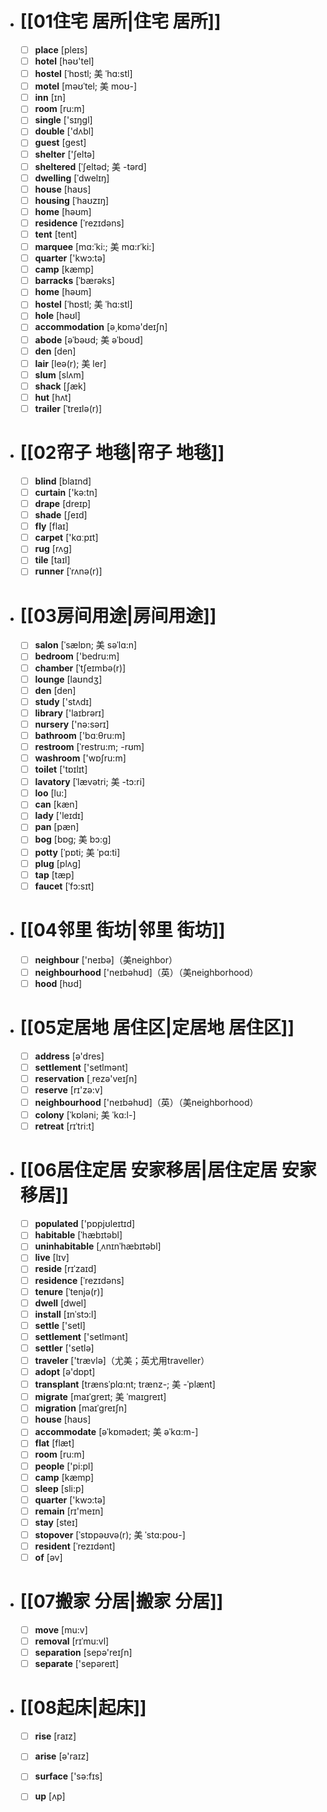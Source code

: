 - # [[01住宅 居所|住宅 居所]]
	- [ ] <span class="vocabulary">**place**</span> [pleɪs]
	- [ ] <span class="vocabulary">**hotel**</span> [həʊ'tel]
	- [ ] <span class="vocabulary">**hostel**</span> [ˈhɒstl; 美 ˈhɑ:stl]
	- [ ] <span class="vocabulary">**motel**</span> [məʊˈtel; 美 moʊ-]
	- [ ] <span class="vocabulary">**inn**</span> [ɪn]
	- [ ] <span class="vocabulary">**room**</span> [ru:m]
	- [ ] <span class="vocabulary">**single**</span> ['sɪŋɡl]
	- [ ] <span class="vocabulary">**double**</span> ['dʌbl]
	- [ ] <span class="vocabulary">**guest**</span> [ɡest]
	- [ ] <span class="vocabulary">**shelter**</span> ['ʃeltə]
	- [ ] <span class="vocabulary">**sheltered**</span> [ˈʃeltəd; 美 -tərd]
	- [ ] <span class="vocabulary">**dwelling**</span> [ˈdwelɪŋ]
	- [ ] <span class="vocabulary">**house**</span> [haʊs]
	- [ ] <span class="vocabulary">**housing**</span> [ˈhaʊzɪŋ]
	- [ ] <span class="vocabulary">**home**</span> [həʊm]
	- [ ] <span class="vocabulary">**residence**</span> [ˈrezɪdəns]
	- [ ] <span class="vocabulary">**tent**</span> [tent]
	- [ ] <span class="vocabulary">**marquee**</span> [mɑ:ˈki:; 美 mɑ:rˈki:]
	- [ ] <span class="vocabulary">**quarter**</span> ['kwɔ:tə]
	- [ ] <span class="vocabulary">**camp**</span> [kæmp]
	- [ ] <span class="vocabulary">**barracks**</span> [ˈbærəks]
	- [ ] <span class="vocabulary">**home**</span> [həʊm]
	- [ ] <span class="vocabulary">**hostel**</span> [ˈhɒstl; 美 ˈhɑ:stl]
	- [ ] <span class="vocabulary">**hole**</span> [həʊl]
	- [ ] <span class="vocabulary">**accommodation**</span> [ə͵kɒmə'deɪʃn]
	- [ ] <span class="vocabulary">**abode**</span> [əˈbəʊd; 美 əˈboʊd]
	- [ ] <span class="vocabulary">**den**</span> [den]
	- [ ] <span class="vocabulary">**lair**</span> [leə(r); 美 ler]
	- [ ] <span class="vocabulary">**slum**</span> [slʌm]
	- [ ] <span class="vocabulary">**shack**</span> [ʃæk]
	- [ ] <span class="vocabulary">**hut**</span> [hʌt]
	- [ ] <span class="vocabulary">**trailer**</span> [ˈtreɪlə(r)]
- # [[02帘子 地毯|帘子 地毯]]
	- [ ] <span class="vocabulary">**blind**</span> [blaɪnd]
	- [ ] <span class="vocabulary">**curtain**</span> ['kə:tn]
	- [ ] <span class="vocabulary">**drape**</span> [dreɪp]
	- [ ] <span class="vocabulary">**shade**</span> [ʃeɪd]
	- [ ] <span class="vocabulary">**fly**</span> [flaɪ]
	- [ ] <span class="vocabulary">**carpet**</span> ['kɑːpɪt]
	- [ ] <span class="vocabulary">**rug**</span> [rʌg]
	- [ ] <span class="vocabulary">**tile**</span> [taɪl]
	- [ ] <span class="vocabulary">**runner**</span> [ˈrʌnə(r)]
- # [[03房间用途|房间用途]]
	- [ ] <span class="vocabulary">**salon**</span> [ˈsælɒn; 美 səˈlɑ:n]
	- [ ] <span class="vocabulary">**bedroom**</span> ['bedru:m]
	- [ ] <span class="vocabulary">**chamber**</span> [ˈtʃeɪmbə(r)]
	- [ ] <span class="vocabulary">**lounge**</span> [laʊndӡ]
	- [ ] <span class="vocabulary">**den**</span> [den]
	- [ ] <span class="vocabulary">**study**</span> ['stʌdɪ]
	- [ ] <span class="vocabulary">**library**</span> ['laɪbrərɪ]
	- [ ] <span class="vocabulary">**nursery**</span> ['nə:sərɪ]
	- [ ] <span class="vocabulary">**bathroom**</span> ['bɑːθru:m]
	- [ ] <span class="vocabulary">**restroom**</span> [ˈrestru:m; -rʊm]
	- [ ] <span class="vocabulary">**washroom**</span> ['wɒʃru:m]
	- [ ] <span class="vocabulary">**toilet**</span> ['tɒɪlɪt]
	- [ ] <span class="vocabulary">**lavatory**</span> [ˈlævətri; 美 -tɔ:ri]
	- [ ] <span class="vocabulary">**loo**</span> [lu:]
	- [ ] <span class="vocabulary">**can**</span> [kæn]
	- [ ] <span class="vocabulary">**lady**</span> ['leɪdɪ]
	- [ ] <span class="vocabulary">**pan**</span> [pæn]
	- [ ] <span class="vocabulary">**bog**</span> [bɒg; 美 bɔ:g]
	- [ ] <span class="vocabulary">**potty**</span> [ˈpɒti; 美 ˈpɑ:ti]
	- [ ] <span class="vocabulary">**plug**</span> [plʌɡ]
	- [ ] <span class="vocabulary">**tap**</span> [tæp]
	- [ ] <span class="vocabulary">**faucet**</span> [ˈfɔ:sɪt]
- # [[04邻里 街坊|邻里 街坊]]
	- [ ] <span class="vocabulary">**neighbour**</span> ['neɪbə]（美neighbor）
	- [ ] <span class="vocabulary">**neighbourhood**</span> ['neɪbəhʊd]（英）（美neighborhood）
	- [ ] <span class="vocabulary">**hood**</span> [hʊd]
- # [[05定居地 居住区|定居地 居住区]]
	- [ ] <span class="vocabulary">**address**</span> [ə'dres]
	- [ ] <span class="vocabulary">**settlement**</span> ['setlmənt]
	- [ ] <span class="vocabulary">**reservation**</span> [͵rezə'veɪʃn]
	- [ ] <span class="vocabulary">**reserve**</span> [rɪ'zə:v]
	- [ ] <span class="vocabulary">**neighbourhood**</span> ['neɪbəhʊd]（英）（美neighborhood）
	- [ ] <span class="vocabulary">**colony**</span> [ˈkɒləni; 美 ˈkɑ:l-]
	- [ ] <span class="vocabulary">**retreat**</span> [rɪˈtri:t]
- # [[06居住定居 安家移居|居住定居 安家移居]]
	- [ ] <span class="vocabulary">**populated**</span> ['pɒpjʊleɪtɪd]
	- [ ] <span class="vocabulary">**habitable**</span> [ˈhæbɪtəbl]
	- [ ] <span class="vocabulary">**uninhabitable**</span> [ˌʌnɪnˈhæbɪtəbl]
	- [ ] <span class="vocabulary">**live**</span> [lɪv]
	- [ ] <span class="vocabulary">**reside**</span> [rɪˈzaɪd]
	- [ ] <span class="vocabulary">**residence**</span> [ˈrezɪdəns]
	- [ ] <span class="vocabulary">**tenure**</span> [ˈtenjə(r)]
	- [ ] <span class="vocabulary">**dwell**</span> [dwel]
	- [ ] <span class="vocabulary">**install**</span> [ɪnˈstɔ:l]
	- [ ] <span class="vocabulary">**settle**</span> ['setl]
	- [ ] <span class="vocabulary">**settlement**</span> ['setlmənt]
	- [ ] <span class="vocabulary">**settler**</span> ['setlə]
	- [ ] <span class="vocabulary">**traveler**</span> ['trævlə]（尤美；英尤用traveller）
	- [ ] <span class="vocabulary">**adopt**</span> [ə'dɒpt]
	- [ ] <span class="vocabulary">**transplant**</span> [trænsˈplɑ:nt; trænz-; 美 -ˈplænt]
	- [ ] <span class="vocabulary">**migrate**</span> [maɪˈgreɪt; 美 ˈmaɪgreɪt]
	- [ ] <span class="vocabulary">**migration**</span> [maɪˈgreɪʃn]
	- [ ] <span class="vocabulary">**house**</span> [haʊs]
	- [ ] <span class="vocabulary">**accommodate**</span> [əˈkɒmədeɪt; 美 əˈkɑ:m-]
	- [ ] <span class="vocabulary">**flat**</span> [flæt]
	- [ ] <span class="vocabulary">**room**</span> [ru:m]
	- [ ] <span class="vocabulary">**people**</span> ['pi:pl]
	- [ ] <span class="vocabulary">**camp**</span> [kæmp]
	- [ ] <span class="vocabulary">**sleep**</span> [sli:p]
	- [ ] <span class="vocabulary">**quarter**</span> ['kwɔ:tə]
	- [ ] <span class="vocabulary">**remain**</span> [rɪ'meɪn]
	- [ ] <span class="vocabulary">**stay**</span> [steɪ]
	- [ ] <span class="vocabulary">**stopover**</span> [ˈstɒpəʊvə(r); 美 ˈstɑ:poʊ-]
	- [ ] <span class="vocabulary">**resident**</span> [ˈrezɪdənt]
	- [ ] <span class="vocabulary">**of**</span> [əv]
- # [[07搬家 分居|搬家 分居]]
	- [ ] <span class="vocabulary">**move**</span> [mu:v]
	- [ ] <span class="vocabulary">**removal**</span> [rɪˈmu:vl]
	- [ ] <span class="vocabulary">**separation**</span> [sepə'reɪʃn]
	- [ ] <span class="vocabulary">**separate**</span> ['sepəreɪt]
- # [[08起床|起床]]
	- [ ] <span class="vocabulary">**rise**</span> [raɪz]
	- [ ] <span class="vocabulary">**arise**</span> [ə'raɪz]
	- [ ] <span class="vocabulary">**surface**</span> ['sə:fɪs]
	- [ ] <span class="vocabulary">**up**</span> [ʌp]


